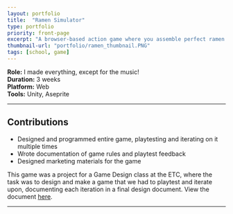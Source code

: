 ```yaml
---
layout: portfolio
title:  "Ramen Simulator"
type: portfolio
priority: front-page
excerpt: "A browser-based action game where you assemble perfect ramen bowls."
thumbnail-url: "portfolio/ramen_thumbnail.PNG"
tags: [school, game]
---
```


**Role:** I made everything, except for the music!  
**Duration:** 3 weeks  
**Platform:** Web  
**Tools:** Unity, Aseprite   

<hr />

## Contributions
* Designed and programmed entire game, playtesting and iterating on it multiple times
* Wrote documentation of game rules and playtest feedback
* Designed marketing materials for the game

This game was a project for a Game Design class at the ETC, where the task was to design and make a game that we had to playtest and iterate upon, documenting each iteration in a final design document. View the document [here](https://docs.google.com/document/d/1_Xm_zBV3S8PAwcNZOcbEk6QHAK-slVwGpNvr4ymxcWI/edit?usp=sharing).

<hr />
